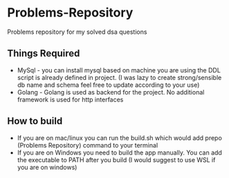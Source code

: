 # Problems-Repository
Problems repository for my solved dsa questions

## Things Required
* MySql - you can install mysql based on machine you are using
the DDL script is already defined in project. (I was lazy to create strong/sensible db name and schema feel free to update according to your use)
* Golang - Golang is used as backend for the project. No additional framework is used for http interfaces

## How to build
* If you are on mac/linux you can run the build.sh which would add prepo (Problems Repository) command to your terminal
* If you are on Windows you need to build the app manually. You can add the executable to PATH after you build (I would suggest to use WSL if you are on windows)
